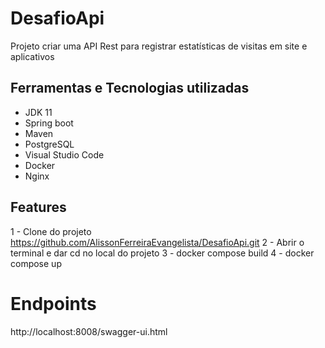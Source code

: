 # DesafioApi

Projeto criar uma API Rest para registrar estatísticas de visitas em site e aplicativos

## Ferramentas e Tecnologias utilizadas

 - JDK 11
 - Spring boot
 - Maven
 - PostgreSQL
 - Visual Studio Code
 - Docker
 - Nginx
 
 ## Features

 1 - Clone do projeto https://github.com/AlissonFerreiraEvangelista/DesafioApi.git
 2 - Abrir o terminal e dar cd no local do projeto
 3 - docker compose build
 4 - docker compose up
 
# Endpoints

http://localhost:8008/swagger-ui.html
